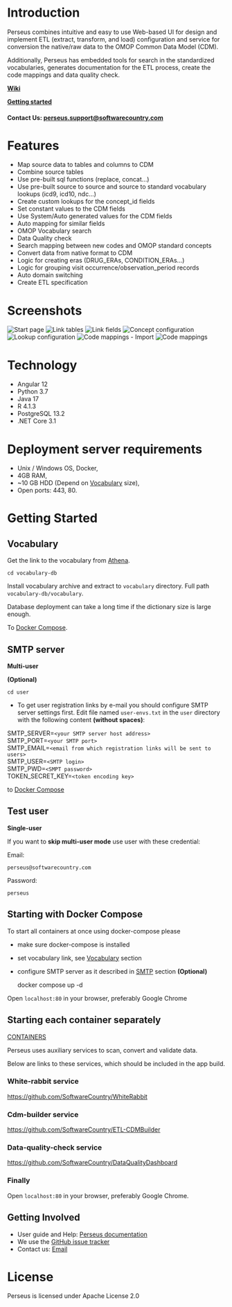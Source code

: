Introduction
========
Perseus combines intuitive and easy to use Web-based UI for design and  implement ETL (extract, transform, and load) configuration and service for conversion the native/raw data to the OMOP Common Data Model (CDM).

Additionally, Perseus has embedded tools for search in the standardized vocabularies, generates documentation for the ETL process, create the code mappings and data quality check.

[**Wiki**](https://github.com/SoftwareCountry/Perseus/wiki)

[**Getting started**](#getting-started)

#### Contact Us: perseus.support@softwarecountry.com

Features
========
- Map source data to tables and columns to CDM
- Combine source tables
- Use pre-built sql functions (replace, concat…)
- Use pre-built source to source and source to standard vocabulary lookups (icd9, icd10, ndc…)
- Create custom lookups for the concept_id fields
- Set constant values to the CDM fields
- Use System/Auto generated values for the CDM fields
- Auto mapping for similar fields
- OMOP Vocabulary search
- Data Quality check
- Search mapping between new codes and OMOP standard concepts
- Convert data from native format to CDM
- Logic for creating eras (DRUG_ERAs, CONDITION_ERAs…)
- Logic for grouping visit occurrence/observation_period records
- Auto domain switching 
- Create ETL specification

Screenshots
===========
<img src="https://github.com/SoftwareCountry/CDMSouffleur/blob/master/images/start1.PNG" alt="Start page" title="Start page" />
<img src="https://github.com/SoftwareCountry/CDMSouffleur/blob/master/images/link_tables2.PNG" alt="Link tables" title="Link tables" />
<img src="https://github.com/SoftwareCountry/CDMSouffleur/blob/master/images/link_fields.PNG" alt="Link fields" title="Link fields" />
<img src="https://github.com/SoftwareCountry/CDMSouffleur/blob/master/images/concept1.PNG" alt="Concept configuration" title="Concept configuration" />
<img src="https://github.com/SoftwareCountry/CDMSouffleur/blob/master/images/lookup1.PNG" alt="Lookup configuration" title="Lookup configuration" />
<img src="https://github.com/SoftwareCountry/CDMSouffleur/blob/master/images/usagi.PNG" alt="Code mappings - Import" title="Code mappings - Import" />
<img src="https://github.com/SoftwareCountry/CDMSouffleur/blob/master/images/usagi1.PNG" alt="Code mappings" title="Code mappings" />

Technology
============
- Angular 12
- Python 3.7
- Java 17
- R 4.1.3
- PostgreSQL 13.2
- .NET Core 3.1

Deployment server requirements
===============

 - Unix / Windows OS, Docker,
 - 4GB RAM, 
 - ~10 GB HDD (Depend on [Vocabulary](#vocabulary) size),
 - Open ports: 443, 80.

Getting Started
===============

## Vocabulary

Get the link to the vocabulary from [Athena](http://athena.ohdsi.org).

    cd vocabulary-db

Install vocabulary archive and extract to `vocabulary` directory. Full path `vocabulary-db/vocabulary`.

Database deployment can take a long time if the dictionary size is large enough.

To [Docker Compose](#starting-with-docker-compose).

## SMTP server
**Multi-user**

**(Optional)**

    cd user

* To get user registration links by e-mail you should configure SMTP server settings first. Edit file named `user-envs.txt` in the `user` directory with the following content **(without spaces)**:

SMTP_SERVER=`<your SMTP server host address>`\
SMTP_PORT=`<your SMTP port>`\
SMTP_EMAIL=`<email from which registration links will be sent to users>`\
SMTP_USER=`<SMTP login>`\
SMTP_PWD=`<SMPT password>`\
TOKEN_SECRET_KEY=`<token encoding key>`

to [Docker Compose](#starting-with-docker-compose)

## Test user
**Single-user**

If you want to **skip multi-user mode** use user with these credential:

Email: 

    perseus@softwarecountry.com

Password: 

    perseus

## Starting with Docker Compose

To start all containers at once using docker-compose please
- make sure docker-compose is installed
- set vocabulary link, see [Vocabulary](#vocabulary) section
- configure SMTP server as it described in [SMTP](#smtp-server) section **(Optional)**

    
    docker compose up -d

Open `localhost:80` in your browser, preferably Google Chrome

## Starting each container separately

[CONTAINERS](CONTAINERS.md)

Perseus uses auxiliary services to scan, convert and validate data.

Below are links to these services, which should be included in the app build. 

### White-rabbit service

https://github.com/SoftwareCountry/WhiteRabbit

### Cdm-builder service

https://github.com/SoftwareCountry/ETL-CDMBuilder

### Data-quality-check service

https://github.com/SoftwareCountry/DataQualityDashboard

### Finally

Open `localhost:80` in your browser, preferably Google Chrome.

## Getting Involved

* User guide and Help: [Perseus documentation](https://github.com/SoftwareCountry/Perseus/wiki)
* We use the [GitHub issue tracker](https://github.com/SoftwareCountry/Perseus/issues)
* Contact us: [Email](mailto:perseus.support@softwarecountry.com)

License
=======
Perseus is licensed under Apache License 2.0
